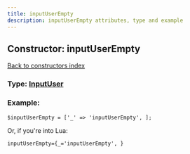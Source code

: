 ```yaml
---
title: inputUserEmpty
description: inputUserEmpty attributes, type and example
---
```

## Constructor: inputUserEmpty  
[Back to constructors index](index.md)






### Type: [InputUser](../types/InputUser.md)


### Example:

```
$inputUserEmpty = ['_' => 'inputUserEmpty', ];
```  

Or, if you're into Lua:  


```
inputUserEmpty={_='inputUserEmpty', }

```


